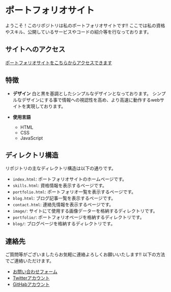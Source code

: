 
# ポートフォリオサイト

ようこそ！このリポジトリは私のポートフォリオサイトです!!
ここでは私の資格やスキル、公開しているサービスやコードの紹介等を行なっております。

## サイトへのアクセス

[ポートフォリオサイトをこちらからアクセスできます](https://ryota1207.github.io/my-portfolio/)

## 特徴

- **デザイン**
白と黒を基調としたシンプルなデザインとなっております。
シンプルなデザインにする事で情報への視認性を高め、より高速に動作するwebサイトを実現しております。

- **使用言語**
  - HTML
  - CSS
  - JavaScript

## ディレクトリ構造

リポジトリの主なディレクトリ構造は以下の通りです。

- `index.html`: ポートフォリオサイトのホームページです。
- `skills.html`: 資格情報を表示するページです。
- `portfolio.html`: ポートフォリオ一覧を表示するページです。
- `blog.html`: ブログ記事一覧を表示するページです。
- `contact.html`: 連絡先情報を表示するページです。
- `image/`: サイトにて使用する画像データーを格納するディレクトリです。
- `portfolio/`: ポートフォリオページを格納するディレクトリです。
- `blog/`: ブログページを格納するディレクトリです。

## 連絡先

ご質問等がございましたらお気軽に連絡よろしくお願いいたします!!
以下の方法でご連絡いただけます。

  - [お問い合わせフォーム](https://forms.gle/sBuKxgvfcT3GVVCk7)
  - [Twitterアカウント](https://twitter.com/ryota__1207)
  - [GitHabアカウント](https://github.com/ryota1207)
